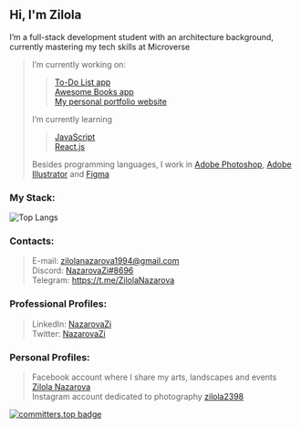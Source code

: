 <h2> Hi, I'm Zilola <br/> </h2>

<p>I’m a full-stack development student with an architecture background, currently mastering my tech skills at Microverse</p>

> I’m currently working on:
> > [To-Do List app](https://zilola-nazarova.github.io/to-do-list) <br/>
> > [Awesome Books app](https://zilola-nazarova.github.io/awesome-books-es6/) <br/>
> > [My personal portfolio website](https://zilola-nazarova.github.io/zilola-portfolio/)
> 
> I’m currently learning
> > [JavaScript](https://developer.mozilla.org/ru/docs/Web/JavaScript) <br/>
> > [React.js](https://ru.legacy.reactjs.org/)
>
> Besides programming languages, I work in [Adobe Photoshop](https://www.adobe.com/ru/products/photoshop.html), [Adobe Illustrator](https://www.adobe.com/ru/products/illustrator.html) and [Figma](https://www.figma.com/login)

<h3>My Stack:</h3>

![Top Langs](https://github-readme-stats.vercel.app/api/top-langs/?username=Zilola-Nazarova&layout=compact&show_icons=true&theme=onedark)

<!--- <img align='right' src="https://github.com/Zilola-Nazarova/Zilola-Nazarova/assets/61951420/b162c9fc-6e04-40c3-8da4-e97ec4af35c5" width="600"> -->

<h3>Contacts:</h3>

> E-mail: zilolanazarova1994@gmail.com <br/>
> Discord: [NazarovaZi#8696](https://discordapp.com/users/1132805236575187075) <br/>
> Telegram: https://t.me/ZilolaNazarova

<h3>Professional Profiles:</h3>

> LinkedIn: [NazarovaZi](https://linkedin.com/in/nazarovazi) <br/>
> Twitter: [NazarovaZi](https://twitter.com/NazarovaZi)

<h3>Personal Profiles:</h3>

> Facebook account where I share my arts, landscapes and events [Zilola Nazarova](https://www.facebook.com/NazarovaZi) <br/>
> Instagram account dedicated to photography [zilola2398](https://www.instagram.com/zilola2398) <br/>

[![committers.top badge](https://user-badge.committers.top/uzbekistan/Zilola-Nazarova.svg)](https://user-badge.committers.top/uzbekistan/Zilola-Nazarova)
